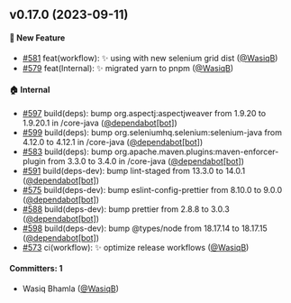 ## v0.17.0 (2023-09-11)

#### :rocket: New Feature

- [#581](https://github.com/BoykaFramework/boyka-framework/pull/581) feat(workflow): :sparkles: using with new selenium grid dist ([@WasiqB](https://github.com/WasiqB))
- [#579](https://github.com/BoykaFramework/boyka-framework/pull/579) feat(Internal): ✨ migrated yarn to pnpm ([@WasiqB](https://github.com/WasiqB))

#### :house: Internal

- [#597](https://github.com/BoykaFramework/boyka-framework/pull/597) build(deps): bump org.aspectj:aspectjweaver from 1.9.20 to 1.9.20.1 in /core-java ([@dependabot[bot]](https://github.com/apps/dependabot))
- [#599](https://github.com/BoykaFramework/boyka-framework/pull/599) build(deps): bump org.seleniumhq.selenium:selenium-java from 4.12.0 to 4.12.1 in /core-java ([@dependabot[bot]](https://github.com/apps/dependabot))
- [#583](https://github.com/BoykaFramework/boyka-framework/pull/583) build(deps): bump org.apache.maven.plugins:maven-enforcer-plugin from 3.3.0 to 3.4.0 in /core-java ([@dependabot[bot]](https://github.com/apps/dependabot))
- [#591](https://github.com/BoykaFramework/boyka-framework/pull/591) build(deps-dev): bump lint-staged from 13.3.0 to 14.0.1 ([@dependabot[bot]](https://github.com/apps/dependabot))
- [#575](https://github.com/BoykaFramework/boyka-framework/pull/575) build(deps-dev): bump eslint-config-prettier from 8.10.0 to 9.0.0 ([@dependabot[bot]](https://github.com/apps/dependabot))
- [#588](https://github.com/BoykaFramework/boyka-framework/pull/588) build(deps-dev): bump prettier from 2.8.8 to 3.0.3 ([@dependabot[bot]](https://github.com/apps/dependabot))
- [#598](https://github.com/BoykaFramework/boyka-framework/pull/598) build(deps-dev): bump @types/node from 18.17.14 to 18.17.15 ([@dependabot[bot]](https://github.com/apps/dependabot))
- [#573](https://github.com/BoykaFramework/boyka-framework/pull/573) ci(workflow): ✨ optimize release workflows ([@WasiqB](https://github.com/WasiqB))

#### Committers: 1

- Wasiq Bhamla ([@WasiqB](https://github.com/WasiqB))

